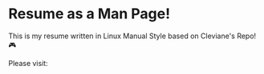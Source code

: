 # Resume as a Man Page!
This is my resume written in Linux Manual Style based on Cleviane's Repo! 🎮

Please visit: <undertermined>
